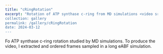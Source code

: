 ```yaml
---
title: "cRingRotation"
excerpt: "Rotation of ATP synthase c-ring from MD simulations <video src='/videos/c-ring-rotation-720p-ray.mp4'>
collection: gallery
permalink: /gallery/cRingRotation
date: 2024-03-12
---
```


Fo ATP synthase c-ring rotation studied by MD simulations. To produce the video, I extracted and ordered frames sampled in a long eABF simulation.

